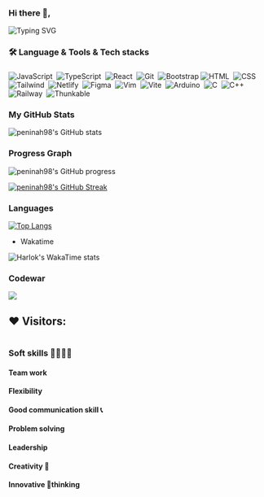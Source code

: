 ### Hi there 👋,

![Typing SVG](<https://readme-typing-svg.herokuapp.com/?size=35&width=900&&color=2D6DEC&lines=MEET+Me+Developer+Penine+Ngizwenayo(peninah98)>)

<h3>🛠 Language & Tools & Tech stacks</h3>

###

<div>

![JavaScript](https://img.shields.io/badge/-JavaScript-05122A?style=flat&logo=javascript)&nbsp;
![TypeScript](https://img.shields.io/badge/-TypeScript-05122A?style=flat&logo=typescript)&nbsp;
![React](https://img.shields.io/badge/-React-05122A?style=flat&logo=react)&nbsp;
![Git](https://img.shields.io/badge/-Git-05122A?style=flat&logo=git)&nbsp;
![Bootstrap](https://img.shields.io/badge/-Bootstrap-05122A?style=flat&logo=bootstrap)
![HTML](https://img.shields.io/badge/-HTML-05122A?style=flat&logo=HTML5)&nbsp;
![CSS](https://img.shields.io/badge/-CSS-05122A?style=flat&logo=CSS3&logoColor=1572B6)&nbsp;
![Tailwind](https://img.shields.io/badge/-Tailwind-05122A?style=flat&logo=tailwindcss)&nbsp;
![Netlify](https://img.shields.io/badge/-Netlify-05122A?style=flat&logo=netlify)&nbsp;
![Figma](https://img.shields.io/badge/-Figma-05122A?style=flat&logo=figma)&nbsp;
![Vim](https://img.shields.io/badge/-Vim-05122A?style=flat&logo=vim)&nbsp;
![Vite](https://img.shields.io/badge/-Vite-05122A?style=flat&logo=vite)&nbsp;
![Arduino](https://img.shields.io/badge/-Arduino-05122A?style=flat&logo=arduino)&nbsp;
![C](https://img.shields.io/badge/-C-05122A?style=flat&logo=C)&nbsp;
![C++](https://img.shields.io/badge/-C++-05122A?style=flat&logo=C++)&nbsp;
![Railway](https://img.shields.io/badge/-Railway-05122A?style=flat&logo=Railway)&nbsp;
![Thunkable](https://img.shields.io/badge/-Thunkable-05122A?style=flat&logo=thunkable)&nbsp;

</div>

###

<h3>My GitHub Stats </h3>

![peninah98's GitHub stats](https://github-readme-stats.vercel.app/api?username=peninah98&theme=algolia&show_icons=true&show=reviews,prs_merged,prs_merged_percentage&hide_border=true)

###

<h3>Progress Graph</h3>

![peninah98's GitHub progress](https://github-profile-summary-cards.vercel.app/api/cards/profile-details?username=peninah98&theme=algolia&hide_border=true)

[![peninah98's GitHub Streak](https://streak-stats.demolab.com/?user=peninah98&theme=algolia&hide_border=true)](https://git.io/streak-stats)

### Languages

[![Top Langs](https://github-readme-stats.vercel.app/api/top-langs/?username=peninah98\&layout=pie)](https://github.com/peninah98/github-readme-stats)


*   Wakatime

![Harlok's WakaTime stats](https://github-readme-stats.vercel.app/api/wakatime?username=peninah98\&layout=compact)

### Codewar

<a target='_black' href="https://www.codewars.com/users/Penine_Ngizwenayo"><img src="https://www.codewars.com/users/Penine_Ngizwenayo/badges/micro"></a>

## ❤ Visitors:

<img src="https://komarev.com/ghpvc/?username=peninah98&style=flat-square&color=2D6DEC" alt=""/>

### Soft skills 👩‍💻👩‍💻

<h4>Team work  </h4>
<h4>Flexibility</h4>
<h4>Good communication skill 📞</h4>
<h4>Problem solving</h4>
<h4>Leadership</h4>
<h4>Creativity 📰</h4>
<h4>Innovative 💭thinking </h4>

